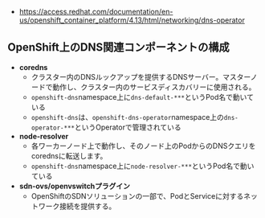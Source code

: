 - https://access.redhat.com/documentation/en-us/openshift_container_platform/4.13/html/networking/dns-operator
## OpenShift上のDNS関連コンポーネントの構成
- **coredns**
  - クラスター内のDNSルックアップを提供するDNSサーバー。マスターノードで動作し、クラスター内のサービスディスカバリーに使用される。
  - `openshift-dns`namespace上に`dns-default-***`というPod名で動いている
  - `openshift-dns`は、`openshift-dns-operator`namespace上の`dns-operator-***`というOperatorで管理されている
- **node-resolver**
  - 各ワーカーノード上で動作し、そのノード上のPodからのDNSクエリをcorednsに転送します。
  - `openshift-dns`namespace上に`node-resolver-***`というPod名で動いている
- **sdn-ovs/openvswitchプラグイン**
  - OpenShiftのSDNソリューションの一部で、PodとServiceに対するネットワーク接続を提供する。
